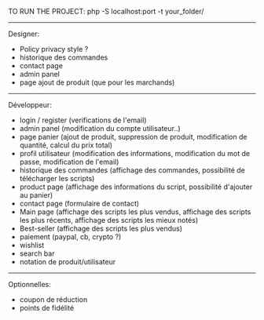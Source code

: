 TO RUN THE PROJECT: php -S localhost:port -t your_folder/

-----
Designer:
- Policy privacy style ?
- historique des commandes
- contact page
- admin panel
- page ajout de produit (que pour les marchands)

-----
Développeur:
- login / register (verifications de l'email)
- admin panel (modification du compte utilisateur..)
- page panier (ajout de produit, suppression de produit, modification de quantité, calcul du prix total)
- profil utilisateur (modification des informations, modification du mot de passe, modification de l'email)
- historique des commandes (affichage des commandes, possibilité de télécharger les scripts)
- product page (affichage des informations du script, possibilité d'ajouter au panier)
- contact page (formulaire de contact)
- Main page (affichage des scripts les plus vendus, affichage des scripts les plus récents, affichage des scripts les mieux notés)
- Best-seller (affichage des scripts les plus vendus)
- paiement (paypal, cb, crypto ?)
- wishlist
- search bar
- notation de produit/utilisateur
-----
Optionnelles:

- coupon de réduction
- points de fidélité